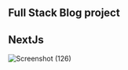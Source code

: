 ## Full Stack Blog project 
## NextJs 

![Screenshot (126)](https://github.com/cjpanda/fullstackblog_project/assets/107156444/98d03080-2ec9-4251-b1b0-5f52eb3729ca)

